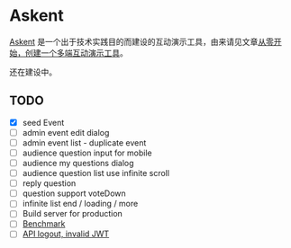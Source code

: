 # Askent

[Askent](https://github.com/BerlinChan/askent/) 是一个出于技术实践目的而建设的互动演示工具，由来请见文章[从零开始，创建一个多端互动演示工具](https://www.berlinchan.com/2019/12/create-presentation-tool-from-scratch)。

还在建设中。

## TODO

- [x] seed Event
- [ ] admin event edit dialog
- [ ] admin event list - duplicate event
- [ ] audience question input for mobile
- [ ] audience my questions dialog
- [ ] audience question list use infinite scroll
- [ ] reply question
- [ ] question support voteDown
- [ ] infinite list end / loading / more
- [ ] Build server for production
- [ ] [Benchmark](https://github.com/benawad/node-graphql-benchmarks)
- [ ] [API logout, invalid JWT](https://www.npmjs.com/package/express-jwt)
